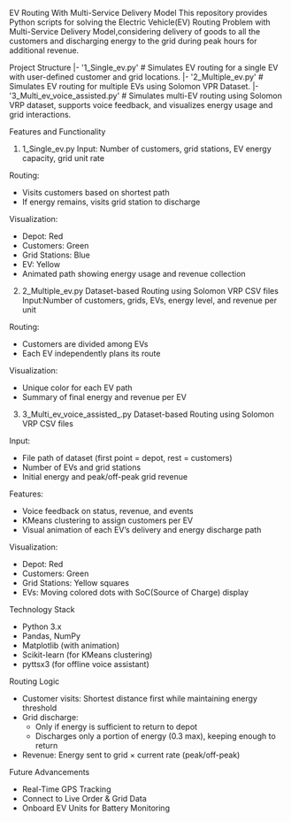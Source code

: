 EV Routing With Multi-Service Delivery Model
This repository provides Python scripts for solving the Electric Vehicle(EV) Routing Problem with Multi-Service Delivery Model,considering delivery of goods to all the customers and discharging energy to the grid during peak hours for additional revenue.

Project Structure
|- '1_Single_ev.py'       # Simulates EV routing for a single EV with user-defined customer and grid locations.
|- '2_Multiple_ev.py'     # Simulates EV routing for multiple EVs using Solomon VPR Dataset.
|- '3_Multi_ev_voice_assisted.py'      # Simulates multi-EV routing using Solomon VRP dataset, supports voice feedback, and visualizes energy usage and grid interactions.

Features and Functionality
1) 1_Single_ev.py
Input: Number of customers, grid stations, EV energy capacity, grid unit rate

Routing:
* Visits customers based on shortest path
* If energy remains, visits grid station to discharge

Visualization:
- Depot: Red
- Customers: Green
- Grid Stations: Blue
- EV: Yellow
- Animated path showing energy usage and revenue collection

2) 2_Multiple_ev.py
Dataset-based Routing using Solomon VRP CSV files
Input:Number of customers, grids, EVs, energy level, and revenue per unit

Routing:
* Customers are divided among EVs
* Each EV independently plans its route

Visualization:
- Unique color for each EV path
- Summary of final energy and revenue per EV

3) 3_Multi_ev_voice_assisted_.py
Dataset-based Routing using Solomon VRP CSV files

Input:
- File path of dataset (first point = depot, rest = customers)
- Number of EVs and grid stations
- Initial energy and peak/off-peak grid revenue

Features:
* Voice feedback on status, revenue, and events
* KMeans clustering to assign customers per EV
* Visual animation of each EV’s delivery and energy discharge path

Visualization:
- Depot: Red
- Customers: Green
- Grid Stations: Yellow squares
- EVs: Moving colored dots with SoC(Source of Charge) display

Technology Stack
- Python 3.x
- Pandas, NumPy
- Matplotlib (with animation)
- Scikit-learn (for KMeans clustering)
- pyttsx3 (for offline voice assistant)

Routing Logic
- Customer visits: Shortest distance first while maintaining energy threshold
- Grid discharge:
  * Only if energy is sufficient to return to depot
  * Discharges only a portion of energy (0.3 max), keeping enough to return
- Revenue:
Energy sent to grid × current rate (peak/off-peak)

Future Advancements
- Real-Time GPS Tracking
- Connect to Live Order & Grid Data
- Onboard EV Units for Battery Monitoring











